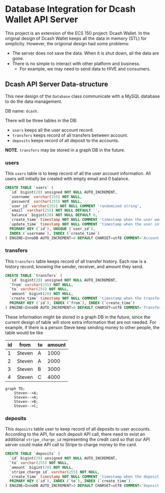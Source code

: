# Database Integration for Dcash Wallet API Server

This project is an extension of the ECS 150 project: Dcash Wallet.
In the original design of Dcash Wallet keeps all the data in memory (STL) for simplicity.
However, the origional design had some problems:

* The server does not save the data. When it is shut down, all the data are gone.
* There is no simple to interact with other platform and business.
    * For example, we may need to send data to HIVE and consumers.

## Dcash API Server Data-structure

This new design of the `Database` class communicate with a MySQL database to do the data management.

DB name: `dcash`.

There will be three tables in the DB:

* `users` keeps all the user account record.
* `transfers` keeps record of all transfers between account.
* `deposits` keeps record of all deposit to the accounts.

**NOTE**.
`transfers` may be stored in a graph DB in the future.

### users

This `users` table is to keep record of all the user account information.
All users will initially be created with empty email and 0 balance.

```sql
CREATE TABLE `users` (
  `id` bigint(20) unsigned NOT NULL AUTO_INCREMENT,
  `username` varchar(255) NOT NULL,
  `password` varchar(255) NOT NULL,
  `user_id` varchar(255) NOT NULL COMMENT 'randomized string',
  `email` varchar(255) NOT NULL DEFAULT '',
  `balance` bigint(20) NOT NULL DEFAULT 0,
  `create_time` timestamp NOT NULL COMMENT 'timestamp when the user was first created',
  `update_time` timestamp NOT NULL COMMENT 'timestamp when the user info is most recently updated',
  PRIMARY KEY (`id`), UNIQUE (`user_id`),
  INDEX (`username`), INDEX (`create_time`)
) ENGINE=InnoDB AUTO_INCREMENT=0 DEFAULT CHARSET=utf8 COMMENT='Account info of users'
```

### transfers

This `transfers` table keeps record of all transfer history.
Each row is a history record, knowing the sender, receiver, and amount they send.

```sql
CREATE TABLE `transfers` (
  `id` bigint(20) unsigned NOT NULL AUTO_INCREMENT,
  `from` varchar(255) NOT NULL,
  `to` varchar(255) NOT NULL,
  `amount` bigint(20) NOT NULL,
  `create_time` timestamp NOT NULL COMMENT 'timestamp when the transfer was made',
  PRIMARY KEY (`id`), INDEX (`from`), INDEX (`create_time`)
) ENGINE=InnoDB AUTO_INCREMENT=0 DEFAULT CHARSET=utf8 COMMENT='Transfer records'
```

These information might be stored in a graph DB in the future,
since the current design of table will store extra information that are not needed.
For example, if there is a person Steve keep sending money to other people,
the table would be like

| id  | from   | to  | amount |
| --- | ------ | --- | ------ |
| 1   | Steven | A   | 1000   |
| 2   | Steven | A   | 2000   |
| 3   | Steven | B   | 3000   |
| 4   | Steven | C   | 4000   |

```mermaid
graph TD;
    Steven-->A;
    Steven-->A;
    Steven-->B;
    Steven-->C;
```

### deposits

This `deposits` table user to keep record of all deposits to user accounts.
According to the API, for each deposit API call,
there need to exist an additional `stripe_charge_id` representing the credit card
so that our API server could make API call to Stripe to charge money to the card.

```sql
CREATE TABLE `deposits` (
  `id` bigint(20) unsigned NOT NULL AUTO_INCREMENT,
  `to` varchar(255) NOT NULL,
  `amount` bigint(20) NOT NULL,
  `stripe_charge_id` varchar(255) NOT NULL,
  `create_time` timestamp NOT NULL COMMENT 'timestamp when the deposit was made',
  PRIMARY KEY (`id`), INDEX (`to`), INDEX (`create_time`)
) ENGINE=InnoDB AUTO_INCREMENT=0 DEFAULT CHARSET=utf8 COMMENT='Deposit records'
```
